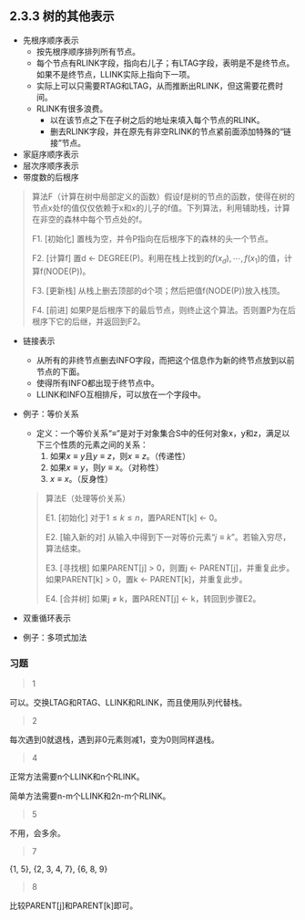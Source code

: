 ## 2.3.3 树的其他表示

- 先根序顺序表示
  - 按先根序顺序排列所有节点。
  - 每个节点有RLINK字段，指向右儿子；有LTAG字段，表明是不是终节点。如果不是终节点，LLINK实际上指向下一项。
  - 实际上可以只需要RTAG和LTAG，从而推断出RLINK，但这需要花费时间。
  - RLINK有很多浪费。
    - 以在该节点之下在子树之后的地址来填入每个节点的RLINK。
    - 删去RLINK字段，并在原先有非空RLINK的节点紧前面添加特殊的“链接”节点。
- 家庭序顺序表示
- 层次序顺序表示
- 带度数的后根序

> 算法F（计算在树中局部定义的函数）假设f是树的节点的函数，使得在树的节点x处f的值仅仅依赖于x和x的儿子的f值。下列算法，利用辅助栈，计算在非空的森林中每个节点处的f。
>
> F1. [初始化] 置栈为空，并令P指向在后根序下的森林的头一个节点。
>
> F2. [计算f] 置d $\leftarrow$ DEGREE(P)。利用在栈上找到的$f(x_d), \cdots, f(x_1)$的值，计算f(NODE(P))。
>
> F3. [更新栈] 从栈上删去顶部的d个项；然后把值f(NODE(P))放入栈顶。
>
> F4. [前进] 如果P是后根序下的最后节点，则终止这个算法。否则置P为在后根序下它的后继，并返回到F2。

- 链接表示

  - 从所有的非终节点删去INFO字段，而把这个信息作为新的终节点放到以前节点的下面。
  - 使得所有INFO都出现于终节点中。
  - LLINK和INFO互相排斥，可以放在一个字段中。

- 例子：等价关系

  - 定义：一个等价关系“$\equiv$”是对于对象集合S中的任何对象x，y和z，满足以下三个性质的元素之间的关系：
    1. 如果$x \equiv y$且$y \equiv z$，则$x \equiv z$。（传递性）
    2. 如果$x \equiv y$，则$y \equiv x$。（对称性）
    3. $x \equiv x$。（反身性）

  > 算法E（处理等价关系）
  >
  > E1. [初始化] 对于$1 \le k \le n$，置PARENT[k] $\leftarrow$ 0。
  >
  > E2. [输入新的对] 从输入中得到下一对等价元素“$j \equiv k$”。若输入穷尽，算法结束。
  >
  > E3. [寻找根] 如果PARENT[j] > 0，则置j $\leftarrow$ PARENT[j]，并重复此步。如果PARENT[k] > 0，置k $\leftarrow$ PARENT[k]，并重复此步。
  >
  > E4. [合并树] 如果j ≠ k，置PARENT[j] $\leftarrow$ k，转回到步骤E2。

- 双重循环表示

- 例子：多项式加法

### 习题

> 1

可以。交换LTAG和RTAG、LLINK和RLINK，而且使用队列代替栈。

> 2

每次遇到0就退栈，遇到非0元素则减1，变为0则同样退栈。

> 4

正常方法需要n个LLINK和n个RLINK。

简单方法需要n-m个LLINK和2n-m个RLINK。

> 5

不用，会多余。

> 7

{1, 5}, {2, 3, 4, 7}, {6, 8, 9}

> 8

比较PARENT[j]和PARENT[k]即可。










